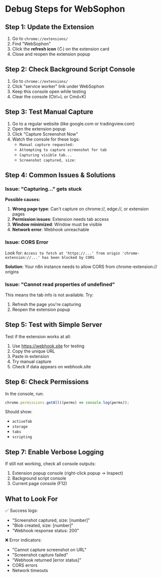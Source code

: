 # Debug Steps for WebSophon

## Step 1: Update the Extension
1. Go to `chrome://extensions/`
2. Find "WebSophon"
3. Click the **refresh icon** (↻) on the extension card
4. Close and reopen the extension popup

## Step 2: Check Background Script Console
1. Go to `chrome://extensions/`
2. Click "service worker" link under WebSophon
3. Keep this console open while testing
4. Clear the console (Ctrl+L or Cmd+K)

## Step 3: Test Manual Capture
1. Go to a regular website (like google.com or tradingview.com)
2. Open the extension popup
3. Click "Capture Screenshot Now"
4. Watch the console for these logs:
   - `Manual capture requested:`
   - `Attempting to capture screenshot for tab`
   - `Capturing visible tab...`
   - `Screenshot captured, size:`

## Step 4: Common Issues & Solutions

### Issue: "Capturing..." gets stuck
**Possible causes:**
1. **Wrong page type**: Can't capture on chrome://, edge://, or extension pages
2. **Permission issues**: Extension needs tab access
3. **Window minimized**: Window must be visible
4. **Network error**: Webhook unreachable

### Issue: CORS Error
Look for: `Access to fetch at 'https://...' from origin 'chrome-extension://...' has been blocked by CORS`

**Solution**: Your n8n instance needs to allow CORS from chrome-extension:// origins

### Issue: "Cannot read properties of undefined"
This means the tab info is not available. Try:
1. Refresh the page you're capturing
2. Reopen the extension popup

## Step 5: Test with Simple Server
Test if the extension works at all:
1. Use https://webhook.site for testing
2. Copy the unique URL
3. Paste in extension
4. Try manual capture
5. Check if data appears on webhook.site

## Step 6: Check Permissions
In the console, run:
```javascript
chrome.permissions.getAll((perms) => console.log(perms));
```

Should show:
- `activeTab`
- `storage`
- `tabs`
- `scripting`

## Step 7: Enable Verbose Logging
If still not working, check all console outputs:
1. Extension popup console (right-click popup → Inspect)
2. Background script console
3. Current page console (F12)

## What to Look For
✅ Success logs:
- "Screenshot captured, size: [number]"
- "Blob created, size: [number]"
- "Webhook response status: 200"

❌ Error indicators:
- "Cannot capture screenshot on URL"
- "Screenshot capture failed"
- "Webhook returned [error status]"
- CORS errors
- Network timeouts 